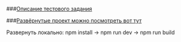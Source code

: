 ###[Описание тестового задания](https://n1creator.com/whtestjs.html)

###[Развёрнутые проект можно посмотреть вот тут]()

Развернуть локально:
npm install -> npm run dev -> npm run build

